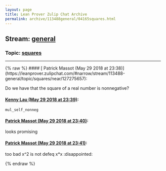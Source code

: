 ```yaml
---
layout: page
title: Lean Prover Zulip Chat Archive 
permalink: archive/113488general/04165squares.html
---
```


## Stream: [general](https://leanprover-community.github.io/archive/113488general/index.html)
### Topic: [squares](https://leanprover-community.github.io/archive/113488general/04165squares.html)

---

<base href="https://leanprover.zulipchat.com">
{% raw %}
#### [ Patrick Massot (May 29 2018 at 23:38)](https://leanprover.zulipchat.com/#narrow/stream/113488-general/topic/squares/near/127275657):
<p>Do we have that the square of a real number is nonnegative?</p>

#### [ Kenny Lau (May 29 2018 at 23:39)](https://leanprover.zulipchat.com/#narrow/stream/113488-general/topic/squares/near/127275658):
<p><code>mul_self_nonneg</code></p>

#### [ Patrick Massot (May 29 2018 at 23:40)](https://leanprover.zulipchat.com/#narrow/stream/113488-general/topic/squares/near/127275745):
<p>looks promising</p>

#### [ Patrick Massot (May 29 2018 at 23:41)](https://leanprover.zulipchat.com/#narrow/stream/113488-general/topic/squares/near/127275750):
<p>too bad x^2 is not defeq x*x <span class="emoji emoji-1f61e" title="disappointed">:disappointed:</span></p>


{% endraw %}
